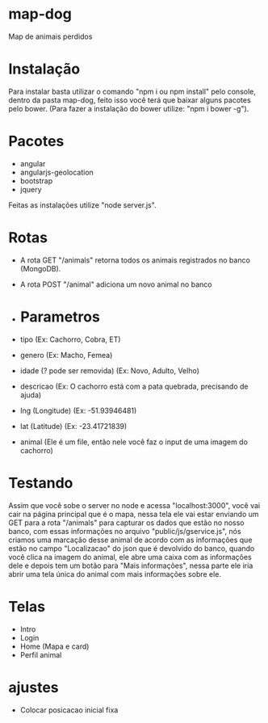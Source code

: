 # map-dog
Map de animais perdidos

# Instalação
Para instalar basta utilizar o comando "npm i ou npm install" pelo console, dentro da pasta map-dog, feito isso você terá que baixar alguns pacotes pelo bower. (Para fazer a instalação do bower utilize: "npm i bower -g").
# Pacotes
- angular
- angularjs-geolocation
- bootstrap
- jquery

Feitas as instalações utilize "node server.js".

# Rotas
- A rota GET "/animals" retorna todos os animais registrados no banco (MongoDB).

- A rota POST "/animal" adiciona um novo animal no banco
 - # Parametros
 - tipo (Ex: Cachorro, Cobra, ET)
 - genero (Ex: Macho, Femea)
 - idade (? pode ser removida) (Ex: Novo, Adulto, Velho)
 - descricao (Ex: O cachorro está com a pata quebrada, precisando de ajuda)
 - lng (Longitude) (Ex: -51.93946481)
 - lat (Latitude) (Ex: -23.41721839)
 - animal (Ele é um file, então nele você faz o input de uma imagem do cachorro)
 
# Testando
Assim que você sobe o server no node e acessa "localhost:3000", você vai cair na página principal que é o mapa, nessa tela ele vai estar enviando um GET para a rota "/animals" para capturar os dados que estão no nosso banco, com essas informações no arquivo "public/js/gservice.js", nós criamos uma marcação desse animal de acordo com as informações que estão no campo "Localizacao" do json que é devolvido do banco, quando você clica na imagem do animal, ele abre uma caixa com as informações dele e depois tem um botão para "Mais informações", nessa parte ele iria abrir uma tela única do animal com mais informações sobre ele.

# Telas
- Intro
- Login
- Home (Mapa e card)
- Perfil animal

# ajustes
- Colocar posicacao inicial fixa
